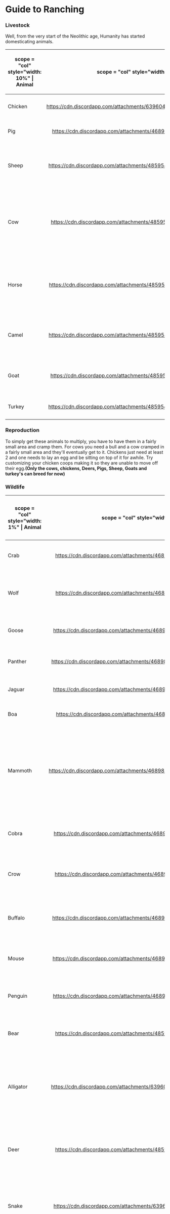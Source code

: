 # Guide to Ranching
### Livestock

Well, from the very start of the Neolithic age, Humanity has started
domesticating animals.

<table>
<thead>
<tr class="header">
<th><p>scope = "col" style="width: 10%" | Animal</p></th>
<th><p>scope = "col" style="width: 0.1%" class="sortable" | Image</p></th>
<th><p>scope = "col" style="width: 10%" class="sortable" | Description</p></th>
</tr>
</thead>
<tbody>
<tr class="odd">
<td><p>Chicken</p></td>
<td><center>
<p><a href="https://cdn.discordapp.com/attachments/639604301999767562/641412340587429926/chicken.png">https://cdn.discordapp.com/attachments/639604301999767562/641412340587429926/chicken.png</a></p>
</center></td>
<td><p>A bird great for laying eggs.</p></td>
</tr>
<tr class="even">
<td><p>Pig</p></td>
<td><center>
<p><a href="https://cdn.discordapp.com/attachments/468980363239358464/695398046317412432/pig.png">https://cdn.discordapp.com/attachments/468980363239358464/695398046317412432/pig.png</a></p>
</center></td>
<td><p>Good for manure and meat.</p></td>
</tr>
<tr class="odd">
<td><p>Sheep</p></td>
<td><center>
<p><a href="https://cdn.discordapp.com/attachments/485954244437082112/638463975692173323/sheep.png">https://cdn.discordapp.com/attachments/485954244437082112/638463975692173323/sheep.png</a></p>
</center></td>
<td><p>These animals are quite valuable as they can be sheared to drop wool.</p></td>
</tr>
<tr class="even">
<td><p>Cow</p></td>
<td><center>
<p><a href="https://cdn.discordapp.com/attachments/485954244437082112/638463967940968468/cow.png">https://cdn.discordapp.com/attachments/485954244437082112/638463967940968468/cow.png</a></p>
</center></td>
<td><p>Highly valuable as they give milk, which doesn't need to be purified or pastured at all. They can also breed in a 5x5 cage.</p></td>
</tr>
<tr class="odd">
<td><p>Horse</p></td>
<td><center>
<p><a href="https://cdn.discordapp.com/attachments/485954244437082112/638463982406991892/horse.png">https://cdn.discordapp.com/attachments/485954244437082112/638463982406991892/horse.png</a></p>
</center></td>
<td><p>Extremely valuable. You can ride these animals or kill them (discouraged as these are rare)</p></td>
</tr>
<tr class="even">
<td><p>Camel</p></td>
<td><center>
<p><a href="https://cdn.discordapp.com/attachments/485954244437082112/638463981350027287/camel.png">https://cdn.discordapp.com/attachments/485954244437082112/638463981350027287/camel.png</a></p>
</center></td>
<td><p>Just like horses but you can't ride them, Put a bag on their back to carry equipment</p></td>
</tr>
<tr class="odd">
<td><p>Goat</p></td>
<td><center>
<p><a href="https://cdn.discordapp.com/attachments/485954244437082112/638463970440773632/goat.png">https://cdn.discordapp.com/attachments/485954244437082112/638463970440773632/goat.png</a></p>
</center></td>
<td><p>Much like the cow, goats can be milked if female.</p></td>
</tr>
<tr class="even">
<td><p>Turkey</p></td>
<td><center>
<p><a href="https://cdn.discordapp.com/attachments/485954244437082112/638463971841540121/turkey.png">https://cdn.discordapp.com/attachments/485954244437082112/638463971841540121/turkey.png</a></p>
</center></td>
<td><p>A bird great for laying eggs!</p></td>
</tr>
</tbody>
</table>

### Reproduction

To simply get these animals to multiply, you have to have them in a
fairly small area and cramp them. For cows you need a bull and a cow
cramped in a fairly small area and they'll eventually get to it.
Chickens just need at least 2 and one needs to lay an egg and be sitting
on top of it for awhile. Try customizing your chicken coops making it so
they are unable to move off their egg.**(Only the cows, chickens, Deers,
Pigs, Sheep, Goats and turkey's can breed for now)**

### Wildlife

<table>
<thead>
<tr class="header">
<th><p>scope = "col" style="width: 1%" | Animal</p></th>
<th><p>scope = "col" style="width: 0.1%" class="sortable" | Image</p></th>
<th><p>scope = "col" style="width: 10%" class="sortable" | Description</p></th>
</tr>
</thead>
<tbody>
<tr class="odd">
<td><p>Crab</p></td>
<td><center>
<p><a href="https://cdn.discordapp.com/attachments/468980363239358464/695405114663632956/crab.png">https://cdn.discordapp.com/attachments/468980363239358464/695405114663632956/crab.png</a></p>
<center></td>
<td><p>Crabby snappy, watch out for its arms.</p></td>
</tr>
<tr class="even">
<td><p>Wolf</p></td>
<td><center>
<p><a href="https://cdn.discordapp.com/attachments/468980363239358464/695406164057522176/wolf.png">https://cdn.discordapp.com/attachments/468980363239358464/695406164057522176/wolf.png</a></p>
<center></td>
<td><p>Seen in temperate and tundra, they go in packs most of the time.</p></td>
</tr>
<tr class="odd">
<td><p>Goose</p></td>
<td><center>
<p><a href="https://cdn.discordapp.com/attachments/468980363239358464/695406165550694410/goose.png">https://cdn.discordapp.com/attachments/468980363239358464/695406165550694410/goose.png</a></p>
<center></td>
<td><p>Geese always mark their territory.</p></td>
</tr>
<tr class="even">
<td><p>Panther</p></td>
<td><center>
<p><a href="https://cdn.discordapp.com/attachments/468980363239358464/695406172588736612/panther.png">https://cdn.discordapp.com/attachments/468980363239358464/695406172588736612/panther.png</a></p>
<center></td>
<td><p>The assasins of the jungle, hunt with caution.</p></td>
</tr>
<tr class="odd">
<td><p>Jaguar</p></td>
<td><center>
<p><a href="https://cdn.discordapp.com/attachments/468980363239358464/695406175503646740/jaguar.png">https://cdn.discordapp.com/attachments/468980363239358464/695406175503646740/jaguar.png</a></p>
<center></td>
<td><p>Fastest hunters in the game.</p></td>
</tr>
<tr class="even">
<td><p>Boa</p></td>
<td><center>
<p><a href="https://cdn.discordapp.com/attachments/468980363239358464/695406173708353586/boa.png">https://cdn.discordapp.com/attachments/468980363239358464/695406173708353586/boa.png</a></p>
<center></td>
<td><p>It can strangle anyone to death.</p></td>
</tr>
<tr class="odd">
<td><p>Mammoth</p></td>
<td><center>
<p><a href="https://cdn.discordapp.com/attachments/468980363239358464/695406227718668378/mammoth.png">https://cdn.discordapp.com/attachments/468980363239358464/695406227718668378/mammoth.png</a></p>
<center></td>
<td><p>A colossal behemoth, towering over huts and houses. If one thinks of hunting alone one of these, they'll find themselves stomped, their gibs all over the place.</p></td>
</tr>
<tr class="even">
<td><p>Cobra</p></td>
<td><center>
<p><a href="https://cdn.discordapp.com/attachments/468980363239358464/695406168142774312/cobra.png">https://cdn.discordapp.com/attachments/468980363239358464/695406168142774312/cobra.png</a></p>
<center></td>
<td><p>An aggressive cobra will jump and bite you if you approach it.</p></td>
</tr>
<tr class="odd">
<td><p>Crow</p></td>
<td><center>
<p><a href="https://cdn.discordapp.com/attachments/468980363239358464/695406169304596500/crow.png">https://cdn.discordapp.com/attachments/468980363239358464/695406169304596500/crow.png</a></p>
<center></td>
<td><p>Flies around towns giving everyone the frights. *caw caw*.</p></td>
</tr>
<tr class="even">
<td><p>Buffalo</p></td>
<td><center>
<p><a href="https://cdn.discordapp.com/attachments/468980363239358464/695406170864615464/buffalo.png">https://cdn.discordapp.com/attachments/468980363239358464/695406170864615464/buffalo.png</a></p>
<center></td>
<td><p>Hyper-aggressive buffalos, don't try going near them.</p></td>
</tr>
<tr class="odd">
<td><p>Mouse</p></td>
<td><center>
<p><a href="https://cdn.discordapp.com/attachments/468980363239358464/695399156931493968/mouse.png">https://cdn.discordapp.com/attachments/468980363239358464/695399156931493968/mouse.png</a></p>
<center></td>
<td><p>*Bites you* O-oh I spread you m-my plague, sowwy uwu.</p></td>
</tr>
<tr class="even">
<td><p>Penguin</p></td>
<td><center>
<p><a href="https://cdn.discordapp.com/attachments/468980363239358464/695400787286818836/Pengu.png">https://cdn.discordapp.com/attachments/468980363239358464/695400787286818836/Pengu.png</a></p>
<center></td>
<td><p>Found around the northern hemisphere, mostly at coasts.</p></td>
</tr>
<tr class="odd">
<td><p>Bear</p></td>
<td><center>
<p><a href="https://cdn.discordapp.com/attachments/485954244437082112/638463969073430530/bear.png">https://cdn.discordapp.com/attachments/485954244437082112/638463969073430530/bear.png</a></p>
<center></td>
<td><p>Bears roam the temperate, run away if you have no weapon.</p></td>
</tr>
<tr class="even">
<td><p>Alligator</p></td>
<td><center>
<p><a href="https://cdn.discordapp.com/attachments/639604301999767562/641406722245918721/alligator.png">https://cdn.discordapp.com/attachments/639604301999767562/641406722245918721/alligator.png</a></p>
<center></td>
<td><p>A fierce beast that roams the swamp. If you have no weapon you should run because you can't kill these with your hand. Faster in the rain.</p></td>
</tr>
<tr class="odd">
<td><p>Deer</p></td>
<td><center>
<p><a href="https://cdn.discordapp.com/attachments/485954244437082112/638463973137580069/deer.png">https://cdn.discordapp.com/attachments/485954244437082112/638463973137580069/deer.png</a></p>
<center></td>
<td><p>These animals will run away from you when they see you! Try making them run into a corner to kill them.</p></td>
</tr>
<tr class="even">
<td><p>Snake</p></td>
<td><center>
<p><a href="https://cdn.discordapp.com/attachments/639604301999767562/641411144275329064/snake.png">https://cdn.discordapp.com/attachments/639604301999767562/641411144275329064/snake.png</a></p>
<center></td>
<td><p>A slithery serpent that feasts among small mice; Though it is cute, touching it isn't the best idea.</p></td>
</tr>
<tr class="odd">
<td><p>Frog</p></td>
<td><center>
<p><a href="https://cdn.discordapp.com/attachments/639604301999767562/641406308293017645/frog.png">https://cdn.discordapp.com/attachments/639604301999767562/641406308293017645/frog.png</a></p>
<center></td>
<td><p>Drops 1 meat. Watch out though if the frog is poisonous it can kill you! Other than that it just eats flies.</p></td>
</tr>
<tr class="even">
<td><p>Poisonous Frog</p></td>
<td><center>
<p><a href="https://cdn.discordapp.com/attachments/639604301999767562/641405246882578464/poison_frog.png">https://cdn.discordapp.com/attachments/639604301999767562/641405246882578464/poison_frog.png</a></p>
<center></td>
<td><p>A poisonous creature, it is the cousin of the normal frog, however, eating it will leave the taste of death in your mouth!</p></td>
</tr>
</tbody>
</table>

## Bugs

<table>
<thead>
<tr class="header">
<th><p>scope = "col" style="width: 1%" | Insect</p></th>
<th><p>scope = "col" style="width: 0.1%" class="sortable" | Image</p></th>
<th><p>scope = "col" style="width: 10%" class="sortable" | Description</p></th>
</tr>
</thead>
<tbody>
<tr class="odd">
<td><p>Flies</p></td>
<td><center>
<p><a href="https://cdn.discordapp.com/attachments/468980363239358464/695409162028580904/flies.png">https://cdn.discordapp.com/attachments/468980363239358464/695409162028580904/flies.png</a></p>
</center></td>
<td><p>An annoying pest that will buzz around any food you leave out, so stay clean!</p></td>
</tr>
<tr class="even">
<td><p>Mosquitos</p></td>
<td><center>
<p><a href="https://cdn.discordapp.com/attachments/639604301999767562/641408769649016843/mosquitos.png">https://cdn.discordapp.com/attachments/639604301999767562/641408769649016843/mosquitos.png</a></p>
</center></td>
<td><p>These fly like creatures give you malaria, stay away from them. If you do get bit by them, don't worry there's Quinine that cures malaria in swamp regions.</p></td>
</tr>
<tr class="odd">
<td><p>Locusts</p></td>
<td><center>
<p><a href="https://cdn.discordapp.com/attachments/639604301999767562/641408769649016843/mosquitos.png">https://cdn.discordapp.com/attachments/639604301999767562/641408769649016843/mosquitos.png</a></p>
</center></td>
<td><p>Ready to eat your crops, ready to molest that corn. Hide your cabbage, hide your wheat, locusts are here to swindle your meat.</p></td>
</tr>
<tr class="even">
<td><p>Cockroach</p></td>
<td><center>
<p><a href="https://cdn.discordapp.com/attachments/468980363239358464/695406224300048464/cockroach.png">https://cdn.discordapp.com/attachments/468980363239358464/695406224300048464/cockroach.png</a></p>
</center></td>
<td><p>Penisbeetle for the friends.</p></td>
</tr>
<tr class="odd">
<td><p>Leech</p></td>
<td><center>
<p><a href="https://cdn.discordapp.com/attachments/468980363239358464/695406226003066957/leech.png">https://cdn.discordapp.com/attachments/468980363239358464/695406226003066957/leech.png</a></p>
</center></td>
<td><p>Completely harmless unless they gang up on you, human boy. Can be used in medicine as a method to suck blood out.</p></td>
</tr>
</tbody>
</table>